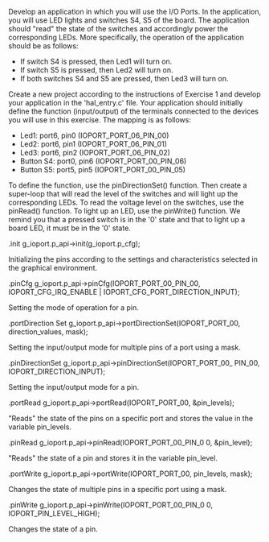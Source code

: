 Develop an application in which you will use the I/O Ports. In the application, you will use LED lights and switches S4, S5 of the board. The application should "read" the state of the switches and accordingly power the corresponding LEDs. More specifically, the operation of the application should be as follows:
- If switch S4 is pressed, then Led1 will turn on.
- If switch S5 is pressed, then Led2 will turn on.
- If both switches S4 and S5 are pressed, then Led3 will turn on.

Create a new project according to the instructions of Exercise 1 and develop your application in the 'hal_entry.c' file. Your application should initially define the function (input/output) of the terminals connected to the devices you will use in this exercise. The mapping is as follows:
- Led1: port6, pin0 (IOPORT_PORT_06_PIN_00)
- Led2: port6, pin1 (IOPORT_PORT_06_PIN_01)
- Led3: port6, pin2 (IOPORT_PORT_06_PIN_02)
- Button S4: port0, pin6 (IOPORT_PORT_00_PIN_06)
- Button S5: port5, pin5 (IOPORT_PORT_00_PIN_05)

To define the function, use the pinDirectionSet() function. Then create a super-loop that will read the level of the switches and will light up the corresponding LEDs. To read the voltage level on the switches, use the pinRead() function. To light up an LED, use the pinWrite() function. We remind you that a pressed switch is in the '0' state and that to light up a board LED, it must be in the '0' state.


.init g_ioport.p_api->init(g_ioport.p_cfg);

Initializing the pins according to the settings and characteristics selected in the graphical environment.


.pinCfg g_ioport.p_api->pinCfg(IOPORT_PORT_00_PIN_00,
IOPORT_CFG_IRQ_ENABLE |
IOPORT_CFG_PORT_DIRECTION_INPUT);

Setting the mode of operation for a pin.


.portDirection
Set
g_ioport.p_api->portDirectionSet(IOPORT_PORT_00,
direction_values, mask);

Setting the input/output mode for multiple pins of a port using a mask.


.pinDirectionSet
g_ioport.p_api->pinDirectionSet(IOPORT_PORT_00_
PIN_00,
IOPORT_DIRECTION_INPUT);

Setting the input/output mode for a pin.


.portRead g_ioport.p_api->portRead(IOPORT_PORT_00,
&pin_levels);

"Reads" the state of the pins on a specific port and stores the value in the variable pin_levels.


.pinRead g_ioport.p_api->pinRead(IOPORT_PORT_00_PIN_0
0, &pin_level);

"Reads" the state of a pin and stores it in the variable pin_level.


.portWrite g_ioport.p_api->portWrite(IOPORT_PORT_00,
pin_levels, mask);

Changes the state of multiple pins in a specific port using a mask.


.pinWrite g_ioport.p_api->pinWrite(IOPORT_PORT_00_PIN_0
0,
IOPORT_PIN_LEVEL_HIGH);

Changes the state of a pin.
